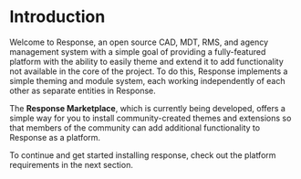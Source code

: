 # Introduction

Welcome to Response, an open source CAD, MDT, RMS, and agency management system with a simple goal of providing
a fully-featured platform with the ability to easily theme and extend it to add functionality not available in
the core of the project. To do this, Response implements a simple theming and module system, each working independently of each other as separate entities in Response.

The **Response Marketplace**, which is currently being developed, offers a simple way for you to install community-created themes and extensions so that members of the community can add additional functionality to
Response as a platform.

To continue and get started installing response, check out the platform requirements in the next section.
